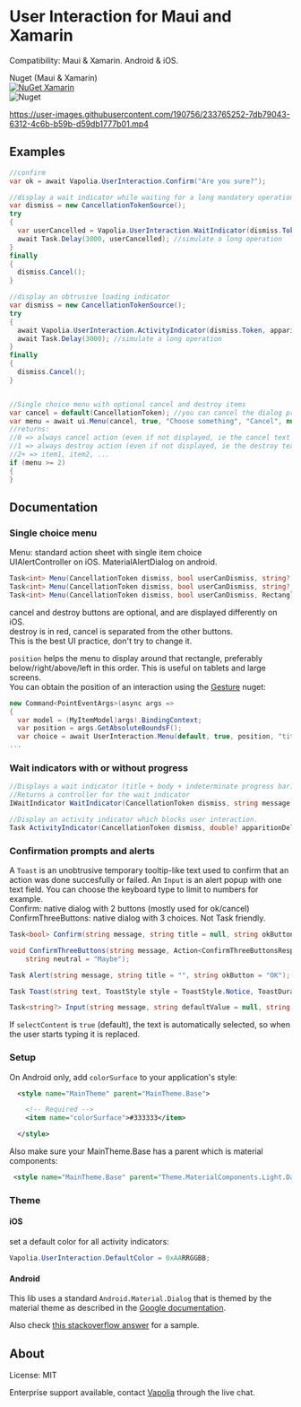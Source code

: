 # User Interaction for Maui and Xamarin

Compatibility: Maui & Xamarin. Android & iOS. 

Nuget (Maui & Xamarin)  
[![NuGet Xamarin](https://img.shields.io/nuget/vpre/Vapolia.UserInteraction.svg?style=for-the-badge)](https://www.nuget.org/packages/Vapolia.UserInteraction/)  
![Nuget](https://img.shields.io/nuget/dt/Vapolia.UserInteraction)


https://user-images.githubusercontent.com/190756/233765252-7db79043-6312-4c6b-b59b-d59db1777b01.mp4


## Examples
```csharp
//confirm
var ok = await Vapolia.UserInteraction.Confirm("Are you sure?");

//display a wait indicator while waiting for a long mandatory operation to complete
var dismiss = new CancellationTokenSource();
try 
{
  var userCancelled = Vapolia.UserInteraction.WaitIndicator(dismiss.Token, "Please wait", "Loggin in");
  await Task.Delay(3000, userCancelled); //simulate a long operation
} 
finally 
{
  dismiss.Cancel();
}

//display an obtrusive loading indicator
var dismiss = new CancellationTokenSource();
try 
{
  await Vapolia.UserInteraction.ActivityIndicator(dismiss.Token, apparitionDelay: 0.5, argbColor: (uint)0xFFFFFF);
  await Task.Delay(3000); //simulate a long operation
} 
finally 
{
  dismiss.Cancel();
}


//Single choice menu with optional cancel and destroy items
var cancel = default(CancellationToken); //you can cancel the dialog programatically.
var menu = await ui.Menu(cancel, true, "Choose something", "Cancel", null, "item1", "item2", ...); //You can add as many items as your want
//returns:
//0 => always cancel action (even if not displayed, ie the cancel text is null)
//1 => always destroy action (even if not displayed, ie the destroy text is null)
//2+ => item1, item2, ...
if (menu >= 2)
{
}
```

## Documentation

### Single choice menu
Menu: standard action sheet with single item choice  
UIAlertController on iOS. MaterialAlertDialog on android.


```csharp
Task<int> Menu(CancellationToken dismiss, bool userCanDismiss, string? title, string description, int defaultActionIndex, string cancelButton, string destroyButton, params string[] otherButtons);
Task<int> Menu(CancellationToken dismiss, bool userCanDismiss, string? title, string cancelButton, string? destroyButton, params string[] otherButtons);
Task<int> Menu(CancellationToken dismiss, bool userCanDismiss, RectangleF? position, string? title, string description, int defaultActionIndex, string cancelButton, string destroyButton, params string[] otherButtons);
```
cancel and destroy buttons are optional, and are displayed differently on iOS.  
destroy is in red, cancel is separated from the other buttons.  
This is the best UI practice, don't try to change it.

`position` helps the menu to display around that rectangle, preferably below/right/above/left in this order. This is useful on tablets and large screens.  
You can obtain the position of an interaction using the [Gesture](https://github.com/vapolia/MauiGestures/) nuget:

```csharp
new Command<PointEventArgs>(async args =>
{
  var model = (MyItemModel)args!.BindingContext;
  var position = args.GetAbsoluteBoundsF();
  var choice = await UserInteraction.Menu(default, true, position, "title", cancelButton: "cancel", otherButtons: [ "New", "Open" ]);
...
```

### Wait indicators with or without progress
```csharp
//Displays a wait indicator (title + body + indeterminate progress bar)
//Returns a controller for the wait indicator
IWaitIndicator WaitIndicator(CancellationToken dismiss, string message = null, string title=null, int? displayAfterSeconds = null, bool userCanDismiss = true);

//Display an activity indicator which blocks user interaction.
Task ActivityIndicator(CancellationToken dismiss, double? apparitionDelay = null, uint? argbColor = null);
```

### Confirmation prompts and alerts

A `Toast` is an unobtrusive temporary tooltip-like text used to confirm that an action was done succesfully or failed.
An `Input` is an alert popup with one text field. You can choose the keyboard type to limit to numbers for example.  
Confirm: native dialog with 2 buttons (mostly used for ok/cancel)  
ConfirmThreeButtons: native dialog with 3 choices. Not Task friendly.

```csharp
Task<bool> Confirm(string message, string title = null, string okButton = "OK", string cancelButton = "Cancel", CancellationToken? dismiss = null);

void ConfirmThreeButtons(string message, Action<ConfirmThreeButtonsResponse> answer, string title = null, string positive = "Yes", string negative = "No",
    string neutral = "Maybe");

Task Alert(string message, string title = "", string okButton = "OK");

Task Toast(string text, ToastStyle style = ToastStyle.Notice, ToastDuration duration = ToastDuration.Normal, ToastPosition position = ToastPosition.Bottom, int positionOffset = 20, CancellationToken? dismiss = null);

Task<string?> Input(string message, string defaultValue = null, string placeholder = null, string title = null, string okButton = "OK", string cancelButton = "Cancel", FieldType fieldType = FieldType.Default, int maxLength = 0, bool selectContent = true);
```

If `selectContent` is `true` (default), the text is automatically selected, so when the user starts typing it is replaced.

### Setup

On Android only, add `colorSurface` to your application's style:

```xml
  <style name="MainTheme" parent="MainTheme.Base">

    <!-- Required -->
    <item name="colorSurface">#333333</item>

  </style>
```

Also make sure your MainTheme.Base has a parent which is material components:
```xml
 <style name="MainTheme.Base" parent="Theme.MaterialComponents.Light.DarkActionBar">
```

### Theme

#### iOS
set a default color for all activity indicators:

```csharp
Vapolia.UserInteraction.DefaultColor = 0xAARRGGBB;
```

#### Android
This lib uses a standard `Android.Material.Dialog` that is themed by the material theme as described in the [Google documentation](https://material.io/components/dialogs/android#theming-dialogs). 

Also check [this stackoverflow answer](https://stackoverflow.com/questions/52829954/materialcomponents-theme-alert-dialog-buttons/59110804#59110804) for a sample.

## About

License: MIT

Enterprise support available, contact [Vapolia](https://vapolia.eu) through the live chat.
